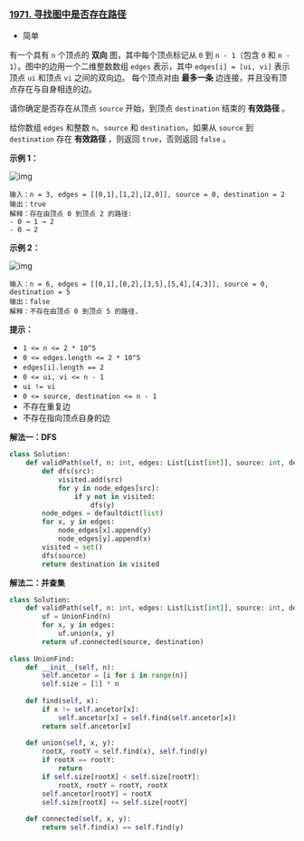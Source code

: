 ### [1971. 寻找图中是否存在路径](https://leetcode.cn/problems/find-if-path-exists-in-graph/)

- 简单

有一个具有 `n` 个顶点的 **双向** 图，其中每个顶点标记从 `0` 到 `n - 1`（包含 `0` 和 `n - 1`）。图中的边用一个二维整数数组 `edges` 表示，其中 `edges[i] = [ui, vi]` 表示顶点 `ui` 和顶点 `vi` 之间的双向边。 每个顶点对由 **最多一条** 边连接，并且没有顶点存在与自身相连的边。

请你确定是否存在从顶点 `source` 开始，到顶点 `destination` 结束的 **有效路径** 。

给你数组 `edges` 和整数 `n`、`source` 和 `destination`，如果从 `source` 到 `destination` 存在 **有效路径** ，则返回 `true`，否则返回 `false` 。

**示例 1：**

 ![img](https://assets.leetcode.com/uploads/2021/08/14/validpath-ex1.png)

```
输入：n = 3, edges = [[0,1],[1,2],[2,0]], source = 0, destination = 2
输出：true
解释：存在由顶点 0 到顶点 2 的路径:
- 0 → 1 → 2 
- 0 → 2
```

**示例 2：**

 ![img](https://assets.leetcode.com/uploads/2021/08/14/validpath-ex2.png)

```
输入：n = 6, edges = [[0,1],[0,2],[3,5],[5,4],[4,3]], source = 0, destination = 5
输出：false
解释：不存在由顶点 0 到顶点 5 的路径.
```

**提示：**

- `1 <= n <= 2 * 10^5`
- `0 <= edges.length <= 2 * 10^5`
- `edges[i].length == 2`
- `0 <= ui, vi <= n - 1`
- `ui != vi`
- `0 <= source, destination <= n - 1`
- 不存在重复边
- 不存在指向顶点自身的边

**解法一：DFS**

```python
class Solution:
    def validPath(self, n: int, edges: List[List[int]], source: int, destination: int) -> bool:
        def dfs(src):
            visited.add(src)
            for y in node_edges[src]:
                if y not in visited:
                    dfs(y)
        node_edges = defaultdict(list)
        for x, y in edges:
            node_edges[x].append(y)
            node_edges[y].append(x)
        visited = set()
        dfs(source)
        return destination in visited
```

**解法二：并查集**

```python
class Solution:
    def validPath(self, n: int, edges: List[List[int]], source: int, destination: int) -> bool:
        uf = UnionFind(n)
        for x, y in edges:
            uf.union(x, y)
        return uf.connected(source, destination)
    
class UnionFind:
    def __init__(self, n):
        self.ancetor = [i for i in range(n)]
        self.size = [1] * n
    
    def find(self, x):
        if x != self.ancetor[x]:
            self.ancetor[x] = self.find(self.ancetor[x])
        return self.ancetor[x]
    
    def union(self, x, y):
        rootX, rootY = self.find(x), self.find(y)
        if rootX == rootY:
            return
        if self.size[rootX] < self.size[rootY]:
            rootX, rootY = rootY, rootX
        self.ancetor[rootY] = rootX
        self.size[rootX] += self.size[rootY]
    
    def connected(self, x, y):
        return self.find(x) == self.find(y)
```

